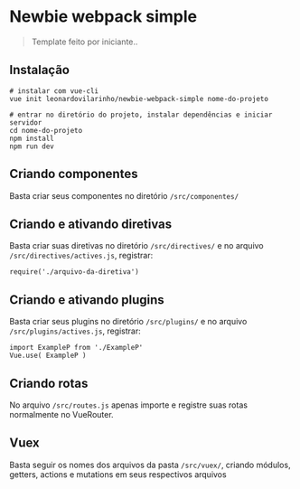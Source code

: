 # Newbie webpack simple

> Template feito por iniciante..

## Instalação

    # instalar com vue-cli
    vue init leonardovilarinho/newbie-webpack-simple nome-do-projeto

    # entrar no diretório do projeto, instalar dependências e iniciar servidor
    cd nome-do-projeto
    npm install
    npm run dev

## Criando componentes

Basta criar seus componentes no diretório `/src/componentes/`

## Criando e ativando diretivas

Basta criar suas diretivas no diretório `/src/directives/` e no arquivo `/src/directives/actives.js`, registrar:

    require('./arquivo-da-diretiva')

## Criando e ativando plugins

Basta criar seus plugins no diretório `/src/plugins/` e no arquivo `/src/plugins/actives.js`, registrar:

    import ExampleP from './ExampleP'
    Vue.use( ExampleP )

## Criando rotas

No arquivo `/src/routes.js` apenas importe e registre suas rotas normalmente no VueRouter.

## Vuex

Basta seguir os nomes dos arquivos da pasta `/src/vuex/`, criando módulos, getters, actions e mutations em seus respectivos arquivos
